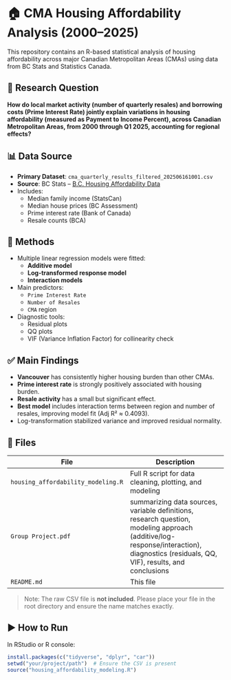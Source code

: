 # 🏠 CMA Housing Affordability Analysis (2000–2025)

This repository contains an R-based statistical analysis of housing affordability across major Canadian Metropolitan Areas (CMAs) using data from BC Stats and Statistics Canada.

## 📌 Research Question

**How do local market activity (number of quarterly resales) and borrowing costs (Prime Interest Rate) jointly explain variations in housing affordability (measured as Payment to Income Percent), across Canadian Metropolitan Areas, from 2000 through Q1 2025, accounting for regional effects?**

## 📊 Data Source

- **Primary Dataset**: `cma_quarterly_results_filtered_202506161001.csv`
- **Source**: BC Stats – [B.C. Housing Affordability Data](https://catalogue.data.gov.bc.ca/dataset/b-c-housing-affordability)
- Includes:
  - Median family income (StatsCan)
  - Median house prices (BC Assessment)
  - Prime interest rate (Bank of Canada)
  - Resale counts (BCA)

## 🧪 Methods

- Multiple linear regression models were fitted:
  - **Additive model**
  - **Log-transformed response model**
  - **Interaction models**
- Main predictors:
  - `Prime Interest Rate`
  - `Number of Resales`
  - `CMA` region
- Diagnostic tools:
  - Residual plots
  - QQ plots
  - VIF (Variance Inflation Factor) for collinearity check

## ✅ Main Findings

- **Vancouver** has consistently higher housing burden than other CMAs.
- **Prime interest rate** is strongly positively associated with housing burden.
- **Resale activity** has a small but significant effect.
- **Best model** includes interaction terms between region and number of resales, improving model fit (Adj R² ≈ 0.4093).
- Log-transformation stabilized variance and improved residual normality.

## 📂 Files

| File | Description |
|------|-------------|
| `housing_affordability_modeling.R` | Full R script for data cleaning, plotting, and modeling |
| `Group Project.pdf` | summarizing data sources, variable definitions, research question, modeling approach (additive/log-response/interaction), diagnostics (residuals, QQ, VIF), results, and conclusions |
| `README.md` | This file |

> Note: The raw CSV file is **not included**. Please place your file in the root directory and ensure the name matches exactly.

## ▶️ How to Run

In RStudio or R console:

```r
install.packages(c("tidyverse", "dplyr", "car"))
setwd("your/project/path")  # Ensure the CSV is present
source("housing_affordability_modeling.R")
